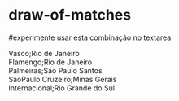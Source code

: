# draw-of-matches
#experimente usar esta combinação no textarea 

Vasco;Rio de Janeiro <br>
Flamengo;Rio de Janeiro<br>
Palmeiras;São Paulo Santos<br>
SãoPaulo Cruzeiro;Minas Gerais<br> 
Internacional;Rio Grande do Sul<br>
